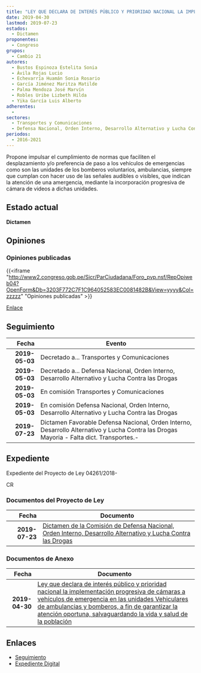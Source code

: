 ```yaml
---
title: "LEY QUE DECLARA DE INTERÉS PÚBLICO Y PRIORIDAD NACIONAL LA IMPLEMENTACIÓN PROGRESIVA DE CÁMARAS A VEHÍCULOS DE EMERGENCIA EN LAS UNIDADES VEHICULARES DE AMBULANCIAS Y BOMBEROS, A FIN DE GARANTIZAR LA ATENCIÓN OPORTUNA, SALVAGUARDANDO LA VIDA Y SALUD DE LA POBLACIÓN"
date: 2019-04-30
lastmod: 2019-07-23
estados: 
  - Dictamen
proponentes: 
  - Congreso
grupos: 
  - Cambio 21
autores: 
  - Bustos Espinoza Estelita Sonia
  - Ávila Rojas Lucio
  - Echevarría Huamán Sonia Rosario
  - García Jiménez Maritza Matilde
  - Palma Mendoza José Marvín
  - Robles Uribe Lizbeth Hilda
  - Yika García Luis Alberto
adherentes: 
  - 
sectores: 
  - Transportes y Comunicaciones
  - Defensa Nacional, Orden Interno, Desarrollo Alternativo y Lucha Contra las Drogas
periodos: 
  - 2016-2021
---
```


Propone impulsar el cumplimiento de normas que faciliten el desplazamiento y/o preferencia de paso a los vehículos de emergencias como son las unidades de los bomberos voluntarios, ambulancias, siempre que cumplan con hacer uso de las señales audibles o visibles, que indican la atención de una amergencia, mediante la incorporación progresiva de cámara de videos a dichas unidades.


## Estado actual

**Dictamen**

## Opiniones

### Opiniones publicadas

{{<iframe "http://www2.congreso.gob.pe/Sicr/ParCiudadana/Foro_pvp.nsf/RepOpiweb04?OpenForm&Db=3203F772C7F1C964052583EC0081482B&View=yyyy&Col=zzzzz" "Opiniones publicadas" >}}

[Enlace](http://www2.congreso.gob.pe/Sicr/ParCiudadana/Foro_pvp.nsf/RepOpiweb04?OpenForm&Db=3203F772C7F1C964052583EC0081482B&View=yyyy&Col=zzzzz)

## Seguimiento

| Fecha | Evento |
|------:|--------|
| **2019-05-03** | Decretado a... Transportes y Comunicaciones|
| **2019-05-03** | Decretado a... Defensa Nacional, Orden Interno, Desarrollo Alternativo y Lucha Contra las Drogas|
| **2019-05-03** | En comisión Transportes y Comunicaciones|
| **2019-05-03** | En comisión Defensa Nacional, Orden Interno, Desarrollo Alternativo y Lucha Contra las Drogas|
| **2019-07-23** | Dictamen Favorable Defensa Nacional, Orden Interno, Desarrollo Alternativo y Lucha Contra las Drogas Mayoria - Falta dict. Transportes.-|


## Expediente

Expediente del Proyecto de Ley 04261/2018-

CR


### Documentos del Proyecto de Ley

| Fecha | Documento |
|------:|--------|
| **2019-07-23** | [Dictamen de la Comisión de Defensa Nacional, Orden Interno, Desarrollo Alternativo y Lucha Contra las Drogas](http://www.leyes.congreso.gob.pe/Documentos/2016_2021/Dictamenes/Proyectos_de_Ley/04261DC07MAY20190723.pdf) |

### Documentos de Anexo

| Fecha | Documento |
|------:|--------|
| **2019-04-30** | [Ley que declara de interés público y prioridad nacional la implementación progresiva de cámaras a vehículos de emergencia en las unidades Vehiculares de ambulancias y bomberos, a fin de garantizar la atención oportuna, salvaguardando la vida y salud de la población](http://www.leyes.congreso.gob.pe/Documentos/2016_2021/Proyectos_de_Ley_y_de_Resoluciones_Legislativas/PL0426120190430.pdf) |

## Enlaces 

- [Seguimiento](http://www2.congreso.gob.pe/Sicr/TraDocEstProc/CLProLey2016.nsf/f7fff46988ca05b1052578e100829cc7/12cea5ed20fc8813052583ec0075a2a4?OpenDocument)
- [Expediente Digital](http://www2.congreso.gob.pe/Sicr/TraDocEstProc/CLProLey2016.nsf/f7fff46988ca05b1052578e100829cc7/12cea5ed20fc8813052583ec0075a2a4?OpenDocument&Click=05257FB7005EB655.eb71d0cf91d8294e05256cdf006b5706/$Body/0.1C6C)

